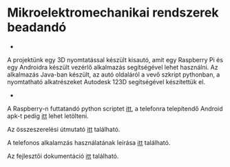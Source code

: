 # Mikroelektromechanikai rendszerek beadandó

*

A projektünk egy 3D nyomtatással készült kisautó, amit egy Raspberry Pi és egy Androidra készült vezérlő alkalmazás segítségével lehet használni. Az alkalmazás Java-ban készült, az autó oldaláról a vevő szkript pythonban, a nyomtatható alkatrészeket Autodesk 123D segítségével készítettük el.

*

A Raspberry-n futtatandó python scriptet [itt](https://github.com/NemesTom/mikroelektroprojekt/blob/master/K%C3%B3d/Ad%C3%B3/ado_kod_android.java), a telefonra telepítendő Android apk-t pedig [itt](https://github.com/NemesTom/mikroelektroprojekt/blob/master/K%C3%B3d/Ad%C3%B3/pyCar%20Controller.apk) lehet letölteni.

Az összeszerelési útmutató [itt](https://github.com/NemesTom/mikroelektroprojekt/wiki/%C3%96sszeszerel%C3%A9s) található.

A telefonos alkalamzás használatának leírása [itt](https://github.com/NemesTom/mikroelektroprojekt/wiki/Telefonos-alkalmaz%C3%A1s-haszn%C3%A1lata) található.

Az fejlesztői dokumentáció [itt](https://github.com/NemesTom/mikroelektroprojekt/wiki/Fejleszt%C5%91i-dokument%C3%A1ci%C3%B3
) található.
